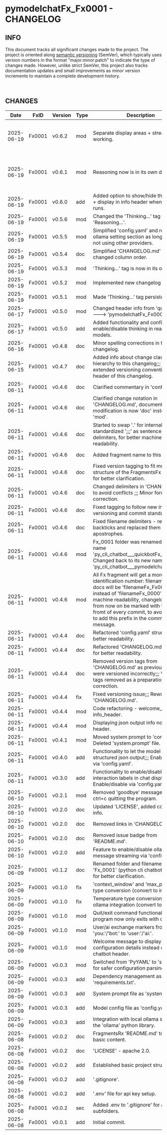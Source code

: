 # pymodelchatFx_Fx0001 - CHANGELOG

## INFO

This document tracks all significant changes made to the project. The project is oriented along [semantic versioning](https://semver.org/spec/v2.0.0.html) (SemVer), which typically uses version numbers in the format "major.minor.patch" to indicate the type of changes made. However, unlike strict SemVer, this project also tracks documentation updates and small improvements as minor version increments to maintain a complete development history.

<br>

## CHANGES

| Date | FxID | Version | Type | Description | Remarks | Stage |
|------------|------|---------|------|----------------|---------|-------|
| 2025-06-19 | Fx0001 | v0.6.2 | mod | Separate display areas + streaming now working. | Unstable: formatting is not correctly displayed. | PROTOTYPING |
| 2025-06-19 | Fx0001 | v0.6.1 | mod | Reasoning now is in its own display area. | Unstable: streaming is enabled but not working anymore. | PROTOTYPING |
| 2025-06-19 | Fx0001 | v0.6.0 | add | Added option to show/hide thinking tags + display in info header when program runs. | Unstable | PROTOTYPING |
| 2025-06-19 | Fx0001 | v0.5.6 | mod | Changed the 'Thinking...' tag to read 'Reasoning...'. |  | PROTOTYPING |
| 2025-06-19 | Fx0001 | v0.5.5 | mod | Simplified 'config.yaml' and removed ollama setting section as long as we are not using other providers. |  | PROTOTYPING |
| 2025-06-19 | Fx0001 | v0.5.4 | doc | Simplified 'CHANGELOG.md' header & changed column order. |  | PROTOTYPING |
| 2025-06-19 | Fx0001 | v0.5.3 | mod | 'Thinking...' tag is now in its own line. | Unstable | PROTOTYPING |
| 2025-06-19 | Fx0001 | v0.5.2 | mod | Implemented new changelog format. |  | PROTOTYPING |
| 2025-06-19 | Fx0001 | v0.5.1 | mod | Made 'Thinking...' tag persistent. | Unstable | PROTOTYPING |
| 2025-06-17 | Fx0001 | v0.5.0 | mod | Changed header info from 'quickbotFx' ---> 'pymodelchatFx_Fx0001'. |  | PROTOTYPING |
| 2025-06-17 | Fx0001 | v0.5.0 | add | Added functionality and config entry to enable/disable thinking in reasoning models. |  | PROTOTYPING |
| 2025-06-16 | Fx0001 | v0.4.8 | doc | Minor spelling corrections in this changelog. |  | PROTOTYPING |
| 2025-06-15 | Fx0001 | v0.4.7 | doc | Added info about change classification hierarchy to this changelog;;; Added extended versioning convention, see header of this changelog. |  | PROTOTYPING |
| 2025-06-11 | Fx0001 | v0.4.6 | doc | Clarified commentary in 'config.yaml'. |  | PROTOTYPING |
| 2025-06-11 | Fx0001 | v0.4.6 | doc | Clarified change notation in 'CHANGELOG.md', documentation modification is now 'doc' instead of 'mod'. |  | PROTOTYPING |
| 2025-06-11 | Fx0001 | v0.4.6 | doc | Started to swap '.' for internally standardized ';;;' as sentence ending delimiters, for better machine readability. |  | PROTOTYPING |
| 2025-06-11 | Fx0001 | v0.4.6 | doc | Added fragment name to this changelog. |  | PROTOTYPING |
| 2025-06-11 | Fx0001 | v0.4.6 | doc | Fixed version tagging to fit multi-project structure of the FragmentsFx repository for better clarification. |  | PROTOTYPING |
| 2025-06-11 | Fx0001 | v0.4.6 | doc | Changed delimiters in 'CHANGELOG.md' to avoid conflicts ;;; Minor formatting correction. |  | PROTOTYPING |
| 2025-06-11 | Fx0001 | v0.4.6 | doc | Fixed tagging to follow new internal versioning and commit standards. |  | PROTOTYPING |
| 2025-06-11 | Fx0001 | v0.4.6 | doc | Fixed filename delimiters - removed backticks and replaced them with apostrophes. |  | PROTOTYPING |
| 2025-06-11 | Fx0001 | v0.4.6 | mod | Fx_0001 folder was renamed to its old name 'py_cli_chatbot___quickbotFx_0001';;; Changed back to its new name 'py_cli_chatbot___pymodelchatFx_0001'. |  | PROTOTYPING |
| 2025-06-11 | Fx0001 | v0.4.6 | mod | All Fx fragment will get a more distinct identification number: filenames and docs will be 'filenameFx_Fx0000' instead of 'filenameFx_0000' for better machine readability, changelogs will from now on be marked with the Fx id in fromt of every commit, to avoid missing to add this prefix in the commit message. |  | PROTOTYPING |
| 2025-06-11 | Fx0001 | v0.4.4 | doc | Refactored 'config.yaml' structure for better readability. |  | PROTOTYPING |
| 2025-06-11 | Fx0001 | v0.4.4 | doc | Refactored 'CHANGELOG.md' structure for better readability. |  | PROTOTYPING |
| 2025-06-11 | Fx0001 | v0.4.4 | doc | Removed version tags from 'CHANGELOG.md' as previous commits were versioned incorrectly;;; Version tags removed as a preparation for correction. |  | PROTOTYPING |
| 2025-06-11 | Fx0001 | v0.4.4 | fix | Fixed versioning issue;;; Reworked 'CHANGELOG.md'. |  | PROTOTYPING |
| 2025-06-11 | Fx0001 | v0.4.4 | mod | Code refactoring - welcome_display --> info_header. |  | PROTOTYPING |
| 2025-06-11 | Fx0001 | v0.4.4 | mod | Displaying json output info now in info header. |  | PROTOTYPING |
| 2025-06-11 | Fx0001 | v0.4.1 | mod | Moved system prompt to 'config.yaml';;; Deleted 'system.prompt' file. |  | PROTOTYPING |
| 2025-06-11 | Fx0001 | v0.4.0 | add | Functionality to let the model generate structured json output;;; Enable/disable via 'config.yaml'. |  | PROTOTYPING |
| 2025-06-11 | Fx0001 | v0.3.0 | add | Functionality to enable/disable user/ai interaction labels in chat display;;; Enable/disable via 'config.yaml'. |  | PROTOTYPING |
| 2025-06-10 | Fx0001 | v0.2.1 | mod | Removed 'goodbye' message when ctrl+c quitting the program. |  | PROTOTYPING |
| 2025-06-10 | Fx0001 | v0.2.0 | doc | Updated 'LICENSE', added copyright info. |  | PROTOTYPING |
| 2025-06-10 | Fx0001 | v0.2.0 | doc | Removed links in 'CHANGELOG.md'. |  | PROTOTYPING |
| 2025-06-10 | Fx0001 | v0.2.0 | doc | Removed issue badge from 'README.md'. |  | PROTOTYPING |
| 2025-06-10 | Fx0001 | v0.2.0 | add | Feature to enable/disable ollama message streaming via 'config.yaml'. |  | PROTOTYPING |
| 2025-06-09 | Fx0001 | v0.1.2 | doc | Renamed folder and filename of 'Fx_0001' (python cli chatbot fragment) for better clarification. |  | PROTOTYPING |
| 2025-06-09 | Fx0001 | v0.1.0 | fix | 'context_window' and 'max_predict' type conversion (convert to int). |  | PROTOTYPING |
| 2025-06-09 | Fx0001 | v0.1.0 | fix | Temperature type conversion error for ollama integration (convert to float). |  | PROTOTYPING |
| 2025-06-09 | Fx0001 | v0.1.0 | mod | Quit/exit command functionality - program now only exits with ctrl+c. |  | PROTOTYPING |
| 2025-06-09 | Fx0001 | v0.1.0 | mod | User/ai exchange markers from 'you:'/'bot:' to 'user:'/'ai:'. |  | PROTOTYPING |
| 2025-06-09 | Fx0001 | v0.1.0 | mod | Welcome message to display model configuration details instead of basic chatbot header. |  | PROTOTYPING |
| 2025-06-09 | Fx0001 | v0.0.3 | mod | Switched from 'PyYAML' to 'strictyaml' for safer configuration parsing. |  | FOUNDATION |
| 2025-06-09 | Fx0001 | v0.0.3 | add | Dependency management as 'requirements.txt'. |  | FOUNDATION |
| 2025-06-09 | Fx0001 | v0.0.3 | add | System prompt file as 'system.prompt'. |  | FOUNDATION |
| 2025-06-09 | Fx0001 | v0.0.3 | add | Model config file as 'config.yaml'. |  | FOUNDATION |
| 2025-06-09 | Fx0001 | v0.0.3 | add | Integration with local ollama service via the 'ollama' python library. |  | FOUNDATION |
| 2025-06-08 | Fx0001 | v0.0.2 | doc | FragmentsRx 'README.md' to root, with basic content. |  | FOUNDATION |
| 2025-06-08 | Fx0001 | v0.0.2 | doc | 'LICENSE' - apache 2.0. |  | FOUNDATION |
| 2025-06-08 | Fx0001 | v0.0.2 | add | Established basic project structure. |  | FOUNDATION |
| 2025-06-08 | Fx0001 | v0.0.2 | add | '.gitignore'. |  | FOUNDATION |
| 2025-06-08 | Fx0001 | v0.0.2 | add | '.env' file for api key setup. |  | FOUNDATION |
| 2025-06-08 | Fx0001 | v0.0.2 | sec | Added .env to '.gitignore' for all subfolders. |  | FOUNDATION |
| 2025-06-08 | Fx0001 | v0.0.1 | add | Initial commit. |  | FOUNDATION |